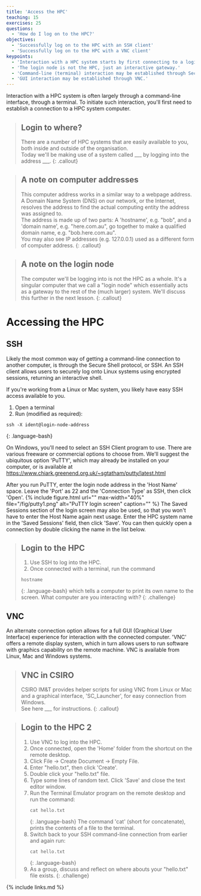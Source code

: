 ```yaml
---
title: 'Access the HPC'
teaching: 15
exercises: 25
questions:
  - 'How do I log on to the HPC?'
objectives:
  - 'Successfully log on to the HPC with an SSH client'
  - 'Successfully log on to the HPC with a VNC client'
keypoints:
  - 'Interaction with a HPC system starts by first connecting to a login node.'
  - 'The login node is not the HPC, just an interactive gateway.'
  - 'Command-line (terminal) interaction may be established through Secure Shell (SSH).'
  - 'GUI interaction may be established through VNC.'
---
```


Interaction with a HPC system is often largely through a command-line interface, through a
terminal. To initiate such interaction, you'll first need to establish a connection to a HPC
system computer.
  
> ## Login to where?
>
> There are a number of HPC systems that are easily available to you, both inside and outside
> of the organisation.  
> Today we'll be making use of a system called \_\_\_ by logging into the address \_\_\_.
{: .callout}
  
> ## A note on computer addresses
>  
> This computer address works in a similar way to a webpage address. A Domain Name System
> (DNS) on our network, or the Internet, resolves the address to find the actual computing entity
> the address was assigned to.  
> The address is made up of two parts: A 'hostname', e.g. "bob", and a 'domain name', e.g. 
> "here.com.au", go together to make a qualified domain name, e.g. "bob.here.com.au".  
> You may also see IP addresses (e.g. 127.0.0.1) used as a different form of computer address.
{: .callout}
  
> ## A note on the login node
>  
> The computer we'll be logging into is not the HPC as a whole. It's a singular computer that we
> call a "login node" which essentially acts as a gateway to the rest of the (much larger) system.
> We'll discuss this further in the next lesson.
{: .callout}
  

# Accessing the HPC
## SSH
  
Likely the most common way of getting a command-line connection to another computer, is through
the Secure Shell protocol, or SSH. An SSH client allows users to securely log onto Linux systems
using encrypted sessions, returning an interactive shell.
  
If you're working from a Linux or Mac system, you likely have easy SSH access available to you.  
1. Open a terminal  
2. Run (modified as required):  
```
ssh -X ident@login-node-address
```
{: .language-bash}
  
On Windows, you'll need to select an SSH Client program to use. There are various freeware or
commercial options to choose from. We'll suggest the ubiquitous option 'PuTTY', which may already
be installed on your computer, or is available at 
<https://www.chiark.greenend.org.uk/~sgtatham/putty/latest.html>
  
After you run PuTTY, enter the login node address in the 'Host Name' space.  Leave the 'Port' as
22 and the 'Connection Type' as SSH, then click 'Open'.
{% include figure.html url="" max-width="40%" file="/fig/putty1.png"
 alt="PuTTY login screen" caption="" %}
The Saved Sessions section of the login screen may also be used, so that you won't have to enter
the Host Name again next usage. Enter the HPC system name in the 'Saved Sessions' field, then 
click 'Save'. You can then quickly open a connection by double clicking the name in the list below.
  

> ## Login to the HPC
>  
> 1. Use SSH to log into the HPC.
> 2. Once connected with a terminal, run the command 
> ~~~
> hostname
> ~~~
> {: .language-bash}
> which tells a computer to print its own name to the screen.
> What computer are you interacting with?
{: .challenge}
  

## VNC 
  
An alternate connection option allows for a full GUI (Graphical User Interface) experience for 
interaction with the connected computer. 'VNC' offers a remote display system, which in turn allows
users to run software with graphics capability on the remote machine. VNC is available from Linux,
Mac and Windows systems.

> ## VNC in CSIRO
>
> CSIRO IM&T provides helper scripts for using VNC from Linux or Mac and a graphical interface,
> 'SC_Launcher', for easy connection from Windows.  
> See here ___ for instructions.
{: .callout}
  
  
> ## Login to the HPC 2
>  
> 1. Use VNC to log into the HPC.
> 2. Once connected, open the 'Home' folder from the shortcut on the remote desktop.
> 3. Click File -> Create Document -> Empty File. 
> 4. Enter "hello.txt", then click 'Create'.
> 5. Double click your "hello.txt" file.
> 6. Type some lines of random text. Click 'Save' and close the text editor window.
> 7. Run the Terminal Emulator program on the remote desktop and run the command:
>    ~~~
>    cat hello.txt
>    ~~~
>    {: .language-bash}
>    The command 'cat' (short for concatenate), prints the contents of a file to the terminal.
> 8. Switch back to your SSH command-line connection from earlier and again run:
>    ~~~
>    cat hello.txt
>    ~~~
>    {: .language-bash}
> 9. As a group, discuss and reflect on where abouts your "hello.txt" file exists.
{: .challenge}


{% include links.md %}
